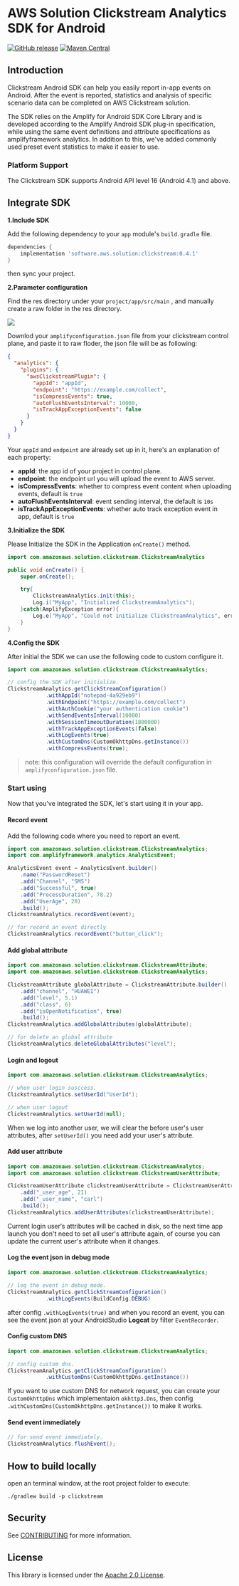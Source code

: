 # AWS Solution Clickstream Analytics SDK for Android
[![GitHub release](https://img.shields.io/github/release/awslabs/clickstream-android.svg)](https://github.com/awslabs/clickstream-android/releases)
[![Maven Central](https://img.shields.io/maven-central/v/software.aws.solution/clickstream.svg)](https://search.maven.org/artifact/software.aws.solution/clickstream)
## Introduction

Clickstream Android SDK can help you easily report in-app events on Android. After the event is reported, statistics and analysis of specific scenario data can be completed on AWS Clickstream solution.

The SDK relies on the Amplify for Android SDK Core Library and is developed according to the Amplify Android SDK plug-in specification, while using the same event definitions and attribute specifications as amplifyframework analytics. In addition to this, we've added commonly used preset event statistics to make it easier to use.

### Platform Support

The Clickstream SDK supports Android API level 16 (Android 4.1) and above.

## Integrate SDK

**1.Include SDK**

Add the following dependency to your  `app` module's  `build.gradle` file.

```groovy
dependencies {
    implementation 'software.aws.solution:clickstream:0.4.1'
}
```

then sync your project.

**2.Parameter configuration**

Find the res directory under your  `project/app/src/main` , and manually create a raw folder in the res directory. 

![](images/raw_folder.png)

Downlod your `amplifyconfiguration.json` file from your clickstream control plane, and paste it to raw floder, the json file will be as following:

```json
{
  "analytics": {
    "plugins": {
      "awsClickstreamPlugin": {
        "appId": "appId",
        "endpoint": "https://example.com/collect",
        "isCompressEvents": true,
        "autoFlushEventsInterval": 10000,
        "isTrackAppExceptionEvents": false
      }
    }
  }
}
```

Your `appId` and `endpoint` are already set up in it, here's an explanation of each property:

- **appId**: the app id of your project in control plane.
- **endpoint**: the endpoint url you will upload the event to AWS server.
- **isCompressEvents**: whether to compress event content when uploading events, default is `true`
- **autoFlushEventsInterval**: event sending interval, the default is `10s`
- **isTrackAppExceptionEvents**: whether auto track exception event in app, default is `true`

**3.Initialize the SDK**

Please Initialize the SDK in the Application `onCreate()` method.

```java
import com.amazonaws.solution.clickstream.ClickstreamAnalytics

public void onCreate() {
    super.onCreate();

    try{
        ClickstreamAnalytics.init(this);
        Log.i("MyApp", "Initialized ClickstreamAnalytics");
    }catch(AmplifyException error){
        Log.e("MyApp", "Could not initialize ClickstreamAnalytics", error);
    } 
}
```

**4.Config the SDK**

After initial the SDK we can use the following code to custom configure it.

```java
import com.amazonaws.solution.clickstream.ClickstreamAnalytics;

// config the SDK after initialize.
ClickstreamAnalytics.getClickStreamConfiguration()
            .withAppId("notepad-4a929eb9")
            .withEndpoint("https://example.com/collect")
            .withAuthCookie("your authentication cookie")
            .withSendEventsInterval(10000)
            .withSessionTimeoutDuration(1800000)
            .withTrackAppExceptionEvents(false)
            .withLogEvents(true)
            .withCustomDns(CustomOkhttpDns.getInstance())
            .withCompressEvents(true);
```

> note: this configuration will override the default configuration in `amplifyconfiguration.json` file.

### Start using

Now that you've integrated the SDK, let's start using it in your app.

#### Record event

Add the following code where you need to report an event.

```java
import com.amazonaws.solution.clickstream.ClickstreamAnalytics;
import com.amplifyframework.analytics.AnalyticsEvent;

AnalyticsEvent event = AnalyticsEvent.builder()
    .name("PasswordReset")
    .add("Channel", "SMS")
    .add("Successful", true)
    .add("ProcessDuration", 78.2)
    .add("UserAge", 20)
    .build();
ClickstreamAnalytics.recordEvent(event);

// for record an event directly
ClickstreamAnalytics.recordEvent("button_click");
```

#### Add global attribute

```java
import com.amazonaws.solution.clickstream.ClickstreamAttribute;
import com.amazonaws.solution.clickstream.ClickstreamAnalytics;

ClickstreamAttribute globalAttribute = ClickstreamAttribute.builder()
    .add("channel", "HUAWEI")
    .add("level", 5.1)
    .add("class", 6)
    .add("isOpenNotification", true)
    .build();
ClickstreamAnalytics.addGlobalAttributes(globalAttribute);

// for delete an global attribute
ClickstreamAnalytics.deleteGlobalAttributes("level");
```

#### Login and logout

```java
import com.amazonaws.solution.clickstream.ClickstreamAnalytics;

// when user login susccess.
ClickstreamAnalytics.setUserId("UserId");

// when user logout
ClickstreamAnalytics.setUserId(null);
```

When we log into another user, we will clear the before user's user attributes, after `setUserId()` you need add your user's attribute.

#### Add user attribute

```java
import com.amazonaws.solution.clickstream.ClickstreamAnalytcs;
import com.amazonaws.solution.clickstream.ClickstreamUserAttribute;

ClickstreamUserAttribute clickstreamUserAttribute = ClickstreamUserAttribute.builder()
    .add("_user_age", 21)
    .add("_user_name", "carl")
    .build();
ClickstreamAnalytics.addUserAttributes(clickstreamUserAttribute);
```

Current login user‘s attributes will be cached in disk, so the next time app launch you don't need to set all user's attribute again, of course you can update the current user's attribute when it changes.

#### Log the event json in debug mode

```java
import com.amazonaws.solution.clickstream.ClickstreamAnalytics;

// log the event in debug mode.
ClickstreamAnalytics.getClickStreamConfiguration()
            .withLogEvents(BuildConfig.DEBUG)
```

after config `.withLogEvents(true)` and when you record an event, you can see the event json at your AndroidStudio **Logcat** by filter `EventRecorder`.

#### Config custom DNS

```java
import com.amazonaws.solution.clickstream.ClickstreamAnalytics;

// config custom dns.
ClickstreamAnalytics.getClickStreamConfiguration()
            .withCustomDns(CustomOkhttpDns.getInstance())
```

If you want to use custom DNS for network request, you can create your `CustomOkhttpDns` which implementaion `okhttp3.Dns`, then config `.withCustomDns(CustomOkhttpDns.getInstance())` to make it works.

#### Send event immediately

```java
// for send event immediately.
ClickstreamAnalytics.flushEvent();
```

## How to build locally

open an terminal window, at the root project folder to execute:

```shell
./gradlew build -p clickstream
```

## Security

See [CONTRIBUTING](CONTRIBUTING.md#security-issue-notifications) for more information.

## License

This library is licensed under the [Apache 2.0 License](./LICENSE).